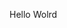 Hello Wolrd





























































































































































































































































































































































































































































































































































































































































































































































































































































































































































































































































































































































































































































































































































































































































































































































































































































































































































































































































































































































































































































































































































